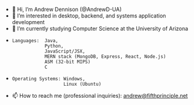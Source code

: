 - 👋 Hi, I’m Andrew Dennison (@AndrewD-UA)
- 👀 I’m interested in desktop, backend, and systems application development
- 🌱 I’m currently studying Computer Science at the University of Arizona
-     Languages:  Java,
                  Python,
                  JavaScript/JSX,
                  MERN stack (MongoDB, Express, React, Node.js)
                  ASM (32-bit MIPS)
                  C
-     Operating Systems: Windows,
                         Linux (Ubuntu) 
- 📫 How to reach me (professional inquiries): andrew@fifthprinciple.net

<!---
AndrewD-UA/AndrewD-UA is a ✨ special ✨ repository because its `README.md` (this file) appears on your GitHub profile.
You can click the Preview link to take a look at your changes.
--->
